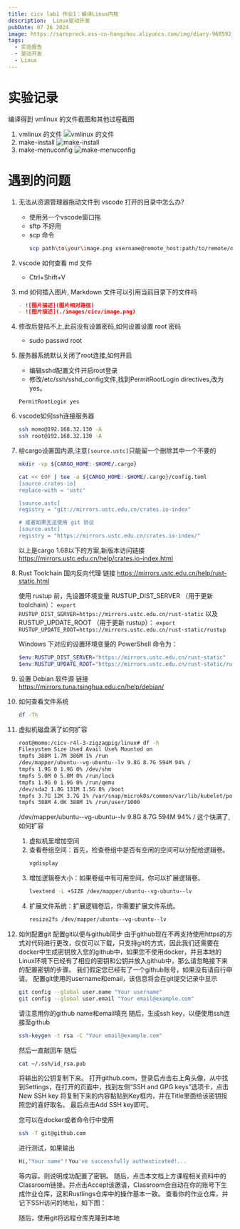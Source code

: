 ```yaml
---
title: cicv lab1 作业1：编译Linux内核
description:  Linux驱动开发
pubDate: 07 26 2024
image: https://saroprock.oss-cn-hangzhou.aliyuncs.com/img/diary-968592_1280.jpg
tags:
  - 实验报告
  - 驱动开发
  - Linux
---
```



# 实验记录
编译得到 vmlinux 的文件截图和其他过程截图

1. vmlinux 的文件
![vmlinux 的文件](/images/cicv/作业1.png)
1. make-install
![make-install](/images/cicv/作业1-make-install.png)
1. make-menuconfig
![make-menuconfig](/images/cicv/作业1-make-menuconfig.png)

# 遇到的问题

1. 无法从资源管理器拖动文件到 vscode 打开的目录中怎么办?
    - 使用另一个vscode窗口拖
    - sftp 不好用
    - scp 命令
        ```bash
        scp path\to\your\image.png username@remote_host:path/to/remote/directory
        ```

2. vscode 如何查看 md 文件
    - Ctrl+Shift+V

3. md 如何插入图片, Markdown 文件可以引用当前目录下的文件吗
    ```markdown
    - ![图片描述](图片相对路径)
    - ![图片描述](./images/cicv/image.png)
    ```

4. 修改后登陆不上,此前没有设置密码,如何设置设置 root 密码
    - sudo passwd root

5. 服务器系统默认关闭了root连接,如何开启
    - 编辑sshd配置文件开启root登录
    - 修改/etc/ssh/sshd_config文件,找到PermitRootLogin directives,改为yes。
    ```bsah
    PermitRootLogin yes
    ```

6. vscode如何ssh连接服务器
    ```bash
    ssh momo@192.168.32.130 -A
    ssh root@192.168.32.130 -A
    ```

7. 给cargo设置国内源,注意`[source.ustc]`只能留一个删除其中一个不要的
    
    ```bash
    mkdir -vp ${CARGO_HOME:-$HOME/.cargo}

    cat << EOF | tee -a ${CARGO_HOME:-$HOME/.cargo}/config.toml
    [source.crates-io]
    replace-with = 'ustc'

    [source.ustc]
    registry = "git://mirrors.ustc.edu.cn/crates.io-index"

    # 或者如果无法使用 git 协议
    [source.ustc]
    registry = "https://mirrors.ustc.edu.cn/crates.io-index/"
    ```
    以上是cargo 1.68以下的方案,新版本访问链接 https://mirrors.ustc.edu.cn/help/crates.io-index.html

8. Rust Toolchain 国内反向代理
    链接 https://mirrors.ustc.edu.cn/help/rust-static.html
    
    使用 rustup 前，先设置环境变量 RUSTUP_DIST_SERVER （用于更新 toolchain）：
    `export RUSTUP_DIST_SERVER=https://mirrors.ustc.edu.cn/rust-static`
    以及 RUSTUP_UPDATE_ROOT （用于更新 rustup）：
    `export RUSTUP_UPDATE_ROOT=https://mirrors.ustc.edu.cn/rust-static/rustup`
    
    Windows 下对应的设置环境变量的 PowerShell 命令为：

    ```PowerShell
    $env:RUSTUP_DIST_SERVER="https://mirrors.ustc.edu.cn/rust-static"
    $env:RUSTUP_UPDATE_ROOT="https://mirrors.ustc.edu.cn/rust-static/rustup"
    ```

9. 设置 Debian 软件源
    链接 https://mirrors.tuna.tsinghua.edu.cn/help/debian/

10. 如何查看文件系统
    ```bash
    df -Th
    ```

11. 虚拟机磁盘满了如何扩容
    ```bash
    root@momo:/cicv-r4l-3-zigzagpig/linux# df -h
    Filesystem Size Used Avail Use% Mounted on
    tmpfs 388M 1.7M 386M 1% /run
    /dev/mapper/ubuntu--vg-ubuntu--lv 9.8G 8.7G 594M 94% /
    tmpfs 1.9G 0 1.9G 0% /dev/shm
    tmpfs 5.0M 0 5.0M 0% /run/lock
    tmpfs 1.9G 0 1.9G 0% /run/qemu
    /dev/sda2 1.8G 131M 1.5G 8% /boot
    tmpfs 3.7G 12K 3.7G 1% /var/snap/microk8s/common/var/lib/kubelet/pods/4d5dcf7f-7715-4e20-9180-32cdea028651/volumes/kubernetes.ioprojected/kube-api-access-t4xng
    tmpfs 388M 4.0K 388M 1% /run/user/1000
    ```
    /dev/mapper/ubuntu--vg-ubuntu--lv 9.8G 8.7G 594M 94% / 这个快满了,如何扩容
    1. 虚拟机里增加空间
    2. 查看卷组空间：首先，检查卷组中是否有空闲的空间可以分配给逻辑卷。
        ```bash
        vgdisplay
        ```
    3. 增加逻辑卷大小：如果卷组中有可用空间，你可以扩展逻辑卷。
        ```bash
        lvextend -L +SIZE /dev/mapper/ubuntu--vg-ubuntu--lv
        ```
    4. 扩展文件系统：扩展逻辑卷后，你需要扩展文件系统。
        ```bash
        resize2fs /dev/mapper/ubuntu--vg-ubuntu--lv
        ```
    
12. 如何配置git
    配置git以便与github同步
    由于github现在不再支持使用https的方式对代码进行更改，仅仅可以下载，只支持git的方式，因此我们还需要在docker中生成密钥放入您的github中，如果您不使用docker，并且本地的Linux环境下已经有了相应的密钥和公钥并放入github中，那么请忽略接下来的配置密钥的步骤。
    我们假定您已经有了一个github账号，如果没有请自行申请。
    配置git使用的username和email，该信息将会在git提交记录中显示
    ```bash
    git config --global user.name "Your username"
    git config --global user.email "Your email@example.com"
    ```

    请注意用你的github name和email填充
    随后，生成ssh key，以便使用ssh连接至github
    ```bash
    ssh-keygen -t rsa -C "Your email@example.com"
    ```

    然后一直敲回车
    随后
    ```bash
    cat ~/.ssh/id_rsa.pub
    ```

    将输出的公钥复制下来。
    打开github.com，登录后点击右上角头像，从中找到Settings，在打开的页面中，找到左侧“SSH and GPG keys”选项卡，点击 New SSH key
    将复制下来的内容黏贴到Key框内，并在Title里面给该密钥按照您的喜好取名。
    最后点击Add SSH key即可。

    您可以在docker或者命令行中使用
    ```bash
    ssh -T git@github.com
    ```

    进行测试，如果输出
    ```bash
    Hi,"Your name"！You've successfully authenticated!...
    ```

    等内容，则说明成功配置了密钥。
    随后，点击本文档上方课程相关资料中的Classroom链接。并点击Accept该邀请，Classroom会自动在你的账号下生成作业仓库，这和Rustlings仓库中的操作基本一致。
    查看你的作业仓库，并记下SSH访问的地址，如下图：

    随后，使用git将远程仓库克隆到本地


